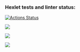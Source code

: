 ### Hexlet tests and linter status:
[![Actions Status](https://github.com/GICK00/frontend-project-44/workflows/hexlet-check/badge.svg)](https://github.com/GICK00/frontend-project-44/actions)

<a href="https://codeclimate.com/github/GICK00/frontend-project-44/maintainability"><img src="https://api.codeclimate.com/v1/badges/74820a1f2209c3c5586b/maintainability" /></a>

<a href="https://asciinema.org/a/fpZFN8I2VDlWNFRN26RBVuHGQ" target="_blank"><img src="https://asciinema.org/a/fpZFN8I2VDlWNFRN26RBVuHGQ.svg" /></a>

<a href="https://asciinema.org/a/P8o2COMwhI4SECm6doXhk1GUk" target="_blank"><img src="https://asciinema.org/a/P8o2COMwhI4SECm6doXhk1GUk.svg" /></a>
